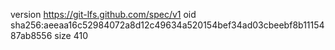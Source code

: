 version https://git-lfs.github.com/spec/v1
oid sha256:aeeaa16c52984072a8d12c49634a520154bef34ad03cbeebf8b1115487ab8556
size 410
